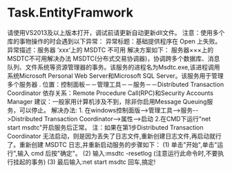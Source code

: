 # Task.EntityFramwork
请使用VS2013及以上版本打开，调试前请更新自动更新dll文件。
注意：使用多个库的事物操作的时会遇到以下异常：
异常标题：基础提供程序在 Open 上失败。
异常描述：服务器 ’xxx‘上的 MSDTC 不可用
解决方案如下：
服务器×××上的MSDTC不可用解决办法
MSDTC(分布式交易协调器)，协调跨多个数据库、消息队列、文件系统等资源管理器的事务。该服务的进程名为Msdtc.exe,该进程调用系统Microsoft Personal Web Server和Microsoft SQL Server。该服务用于管理多个服务器 .
位置：控制面板－－管理工具－－服务－－Distributed Transaction Coordinator
依存关系：Remote Procedure Call(RPC)和Security Accounts Manager 
建议：一般家用计算机涉及不到，除非你启用Message Queuing服务，可以停止。
解决办法: 1. 在windows控制面版-->管理工具-->服务-->Distributed Transaction Coordinator-->属性-->启动
        2.在CMD下运行"net start msdtc"开启服务后正常。
注：如果在第1步Distributed Transaction Coordinator 无法启动，则是因为丢失了日志文件,重新创建日志文件,再启动就行了。重新创建 MSDTC 日志,并重新启动服务的步骤如下：
(1) 单击"开始",单击"运行",输入 cmd 后按"确定"。
(2) 输入:msdtc -resetlog (注意运行此命令时,不要执行挂起的事务)
(3) 最后输入:net start msdtc 回车,搞定!
